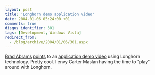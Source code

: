 ```yaml
---
layout: post
title: 'Longhorn demo application video'
date: 2004-01-06 05:24:00 +01
comments: true
disqus_identifier: 301
tags: [Development, Windows Vista]
redirect_from:
  - /blog/archive/2004/01/06/301.aspx
---
```


[Brad Abrams](http://blogs.gotdotnet.com/BradA/) [points](http://blogs.gotdotnet.com/BradA/permalink.aspx/4809b0eb-ea9c-4e30-805d-03e4d3c3af36) to an [application demo video](http://msdn.microsoft.com/Longhorn/productinfo/default.aspx) using Longhorn technology. Pretty cool. I envy Carter Maslan having the time to "play" around with Longhorn.
